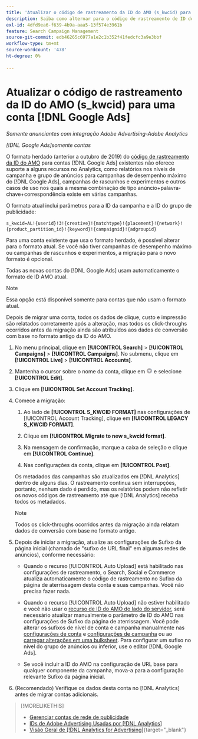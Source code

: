 ```yaml
---
title: 'Atualizar o código de rastreamento da ID do AMO (s_kwcid) para uma conta  [!DNL Google Ads] '
description: Saiba como alternar para o código de rastreamento de ID do AMO mais recente para uma conta do  [!DNL Google Ads] .
exl-id: 4dfd9ea6-f639-4b9a-aaa5-13f574e3961b
feature: Search Campaign Management
source-git-commit: edb46265c6977a1e2c1b352f41fedcfc3a9e3bbf
workflow-type: tm+mt
source-wordcount: '478'
ht-degree: 0%

---
```


# Atualizar o código de rastreamento da ID do AMO (s_kwcid) para uma conta [!DNL Google Ads]

*Somente anunciantes com integração Adobe Advertising-Adobe Analytics*

*[!DNL Google Ads]somente contas*

O formato herdado (anterior a outubro de 2019) do [código de rastreamento da ID do AMO](/help/integrations/analytics/ids.md#amo-id-formats) para contas [!DNL Google Ads] existentes não oferece suporte a alguns recursos no Analytics, como relatórios nos níveis de campanha e grupo de anúncios para campanhas de desempenho máximo do [!DNL Google Ads], campanhas de rascunhos e experimentos e outros casos de uso nos quais a mesma combinação de tipo anúncio+palavra-chave+correspondência existe em várias campanhas.

O formato atual inclui parâmetros para a ID da campanha e a ID do grupo de publicidade:

```
s_kwcid=AL!{userid}!3!{creative}!{matchtype}!{placement}!{network}!{product_partition_id}!{keyword}!{campaignid}!{adgroupid}
```

Para uma conta existente que usa o formato herdado, é possível alterar para o formato atual. Se você não tiver campanhas de desempenho máximo ou campanhas de rascunhos e experimentos, a migração para o novo formato é opcional.

Todas as novas contas do [!DNL Google Ads] usam automaticamente o formato de ID AMO atual.

>[!NOTE]
>
>Essa opção está disponível somente para contas que não usam o formato atual.
>
>Depois de migrar uma conta, todos os dados de clique, custo e impressão são relatados corretamente após a alteração, mas todos os click-throughs ocorridos antes da migração ainda são atribuídos aos dados de conversão com base no formato antigo da ID do AMO.

1. No menu principal, clique em **[!UICONTROL Search]** \> **[!UICONTROL Campaigns]** \> **[!UICONTROL Campaigns]**. No submenu, clique em **[!UICONTROL Live]** \> **[!UICONTROL Accounts]**.

1. Mantenha o cursor sobre o nome da conta, clique em ![ícone de seta suspensa](/help/search-social-commerce/assets/arrow-dropdown-menu.png) e selecione **[!UICONTROL Edit]**.

1. Clique em **[!UICONTROL Set Account Tracking]**.

1. Comece a migração:

   1. Ao lado de **[!UICONTROL S_KWCID FORMAT]** nas configurações de [!UICONTROL Account Tracking], clique em **[!UICONTROL LEGACY S_KWCID FORMAT]**.

   1. Clique em **[!UICONTROL Migrate to new s_kwcid format]**.

   1. Na mensagem de confirmação, marque a caixa de seleção e clique em **[!UICONTROL Continue]**.

   1. Nas configurações da conta, clique em **[!UICONTROL Post]**.

   Os metadados das campanhas são atualizados em [!DNL Analytics] dentro de alguns dias. O rastreamento continua sem interrupções, portanto, nenhum dado é perdido, mas os relatórios podem não refletir os novos códigos de rastreamento até que [!DNL Analytics] receba todos os metadados.

   >[!NOTE]
   >
   >Todos os click-throughs ocorridos antes da migração ainda relatam dados de conversão com base no formato antigo.

1. Depois de iniciar a migração, atualize as configurações de Sufixo da página inicial (chamado de &quot;sufixo de URL final&quot; em algumas redes de anúncios), conforme necessário:

   * Quando o recurso [!UICONTROL Auto Upload] está habilitado nas configurações de rastreamento, o Search, Social e Commerce atualiza automaticamente o código de rastreamento no Sufixo da página de aterrissagem desta conta e suas campanhas. Você não precisa fazer nada.

   * Quando o recurso [!UICONTROL Auto Upload] não estiver habilitado e você não usar o [recurso de ID do AMO do lado do servidor](/help/integrations/analytics/ids.md#amo-id-formats), será necessário atualizar manualmente o parâmetro de ID do AMO nas configurações de Sufixo da página de aterrissagem. Você pode alterar os sufixos de nível de conta e campanha manualmente nas [configurações de conta](/help/search-social-commerce/campaign-management/accounts/ad-network-account-manage.md) e [configurações de campanha](/help/search-social-commerce/campaign-management/campaigns/campaign-settings-google.md) ou ao [carregar alterações em uma bulksheet](/help/search-social-commerce/campaign-management/bulksheets/bulksheet-upload.md). Para configurar um sufixo no nível do grupo de anúncios ou inferior, use o editor [!DNL Google Ads].

   * Se você incluir a ID do AMO na configuração de URL base para qualquer componente da campanha, mova-a para a configuração relevante Sufixo da página inicial.

1. (Recomendado) Verifique os dados desta conta no [!DNL Analytics] antes de migrar contas adicionais.

>[!MORELIKETHIS]
>
>* [Gerenciar contas de rede de publicidade](ad-network-account-manage.md)
>* [IDs de Adobe Advertising Usadas por [!DNL Analytics]](/help/integrations/analytics/ids.md)
>* [Visão Geral de [!DNL Analytics for Advertising]](https://experienceleague.adobe.com/docs/advertising/integrations/home.html){target="_blank"}
